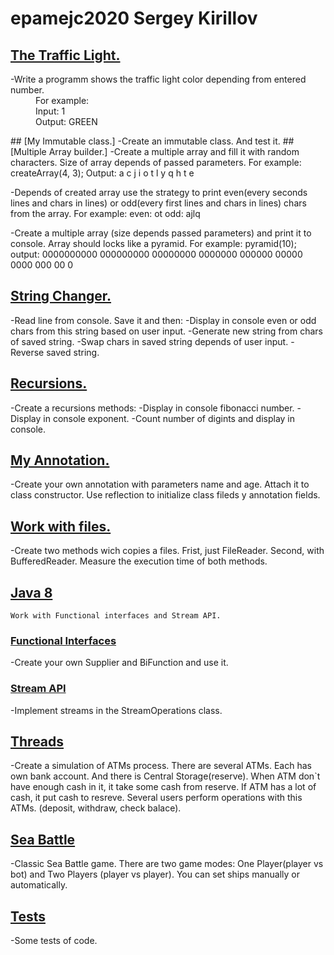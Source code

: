# epamejc2020 Sergey Kirillov

## [The Traffic Light.]
<dl>
 <dt>-Write a programm shows the traffic light color depending from entered number.<dt/>
 <dd>For example:</dd>
 <dd>Input: 1</dd>
 <dd>Output: GREEN</dd>
</dl>
## [My Immutable class.]
   -Create an immutable class. And test it.
## [Multiple Array builder.]
   -Create a multiple array and fill it with random characters. Size of array depends of passed parameters.
    For example:
        createArray(4, 3);
        Output:
        a c j
        i o t
        l y q
        h t e

   -Depends of created array use the strategy to print even(every seconds lines and chars in lines) or odd(every first lines and chars in lines) chars from the array.
    For example:
        even: ot
        odd: ajlq

   -Create a multiple array (size depends passed parameters) and print it to console. Array should locks like a pyramid.
   For example:
        pyramid(10);
        output:
        0000000000
        000000000
        00000000
        0000000
        000000
        00000
        0000
        000
        00
        0
## [String Changer.]
   -Read line from console. Save it and then:
        -Display in console even or odd chars from this string based on user input.
        -Generate new string from chars of saved string.
        -Swap chars in saved string depends of user input.
        -Reverse saved string.
## [Recursions.]
   -Create a recursions methods:
        -Display in console fibonacci number.
        -Display in console exponent.
        -Count number of digints and display in console.
## [My Annotation.]
   -Create your own annotation with parameters name and age. Attach it to class constructor. Use reflection to initialize class fileds y annotation fields.
## [Work with files.]
   -Create two methods wich copies a files. Frist, just FileReader. Second, with BufferedReader. Measure the execution time of both methods.
## [Java 8]
    Work with Functional interfaces and Stream API.
### [Functional Interfaces]
   -Create your own Supplier and BiFunction and use it.
### [Stream API]
   -Implement streams in the StreamOperations class.
## [Threads]
   -Create a simulation of ATMs process. There are several ATMs. Each has own bank account. And there is Central Storage(reserve).
    When ATM don`t have enough cash in it, it take some cash from reserve. If ATM has a lot of cash, it put cash to resreve.
    Several users perform operations with this ATMs. (deposit, withdraw, check balace).
## [Sea Battle]
   -Classic Sea Battle game. There are two game modes: One Player(player vs bot) and Two Players (player vs player).
    You can set ships manually or automatically.
## [Tests]
   -Some tests of code.





[The Traffic Light.]:https://github.com/VLDRospuskov/epamejc2020/tree/Sergey_Kirillov_homeworks/com.epamejc.lessons/src/main/java/homeworks/homework1
[My Immutable class.]:https://github.com/VLDRospuskov/epamejc2020/tree/Sergey_Kirillov_homeworks/com.epamejc.lessons/src/main/java/homeworks/homework2
[Multiple Array builder.]:https://github.com/VLDRospuskov/epamejc2020/tree/Sergey_Kirillov_homeworks/com.epamejc.lessons/src/main/java/homeworks/homework3
[String Changer.]:https://github.com/VLDRospuskov/epamejc2020/tree/Sergey_Kirillov_homeworks/com.epamejc.lessons/src/main/java/homeworks/homework4
[Recursions.]:https://github.com/VLDRospuskov/epamejc2020/tree/Sergey_Kirillov_homeworks/com.epamejc.lessons/src/main/java/homeworks/homework5
[My Annotation.]:https://github.com/VLDRospuskov/epamejc2020/tree/Sergey_Kirillov_homeworks/com.epamejc.lessons/src/main/java/homeworks/homework6
[Work with files.]:https://github.com/VLDRospuskov/epamejc2020/tree/Sergey_Kirillov_homeworks/com.epamejc.lessons/src/main/java/homeworks/homework7
[Java 8]:https://github.com/VLDRospuskov/epamejc2020/tree/Sergey_Kirillov_homeworks/com.epamejc.lessons/src/main/java/homeworks/homework8
[Functional Interfaces]:https://github.com/VLDRospuskov/epamejc2020/tree/Sergey_Kirillov_homeworks/com.epamejc.lessons/src/main/java/homeworks/homework8/functional_interfaces
[Stream API]:https://github.com/VLDRospuskov/epamejc2020/tree/Sergey_Kirillov_homeworks/com.epamejc.lessons/src/main/java/homeworks/homework8/stream_operations
[Threads]:https://github.com/VLDRospuskov/epamejc2020/tree/Sergey_Kirillov_homeworks/com.epamejc.lessons/src/main/java/homeworks/homework9
[Sea Battle]:https://github.com/VLDRospuskov/epamejc2020/tree/Sergey_Kirillov_homeworks/com.epamejc.lessons/src/main/java/homeworks/sea_battle
[Tests]:https://github.com/VLDRospuskov/epamejc2020/tree/Sergey_Kirillov_homeworks/com.epamejc.lessons/src/test/java/homeworks